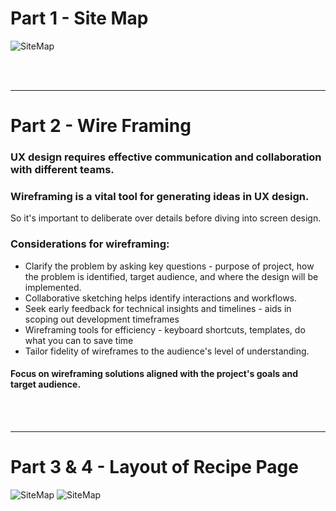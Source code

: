 # Part 1 - Site Map
![SiteMap](/img/TastySiteMap.jpg)

<br>
<br>

<hr>

# Part 2 - Wire Framing

### UX design requires effective communication and collaboration with different teams.
### Wireframing is a vital tool for generating ideas in UX design.
So it's important to deliberate over details before diving into screen design.
### Considerations for wireframing:
* Clarify the problem by asking key questions - purpose of project, how the problem is identified, target audience, and where the design will be implemented.
* Collaborative sketching helps identify interactions and workflows.
* Seek early feedback for technical insights and timelines - aids in scoping out development timeframes
* Wireframing tools for efficiency - keyboard shortcuts, templates, do what you can to save time
* Tailor fidelity of wireframes to the audience's level of understanding.


#### Focus on wireframing solutions aligned with the project's goals and target audience.
<br>
<br>
<hr>

# Part 3 & 4 - Layout of Recipe Page
![SiteMap](/img/figma.png)
![SiteMap](/img/figma2.png)
